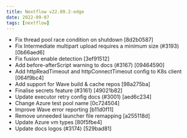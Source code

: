 ```yaml
---
title: Nextflow v22.09.2-edge
date: 2022-09-07
tags: [nextflow]
---
```


- Fix thread pool race condition on shutdown [8d2b0587]
- Fix Intermediate multipart upload requires a minimum size (#3193) [0b66aed6] <Jorge Aguilera>
- Fix fusion enable detection [3ef91512]
- Add before-afterScript warning to docs (#3167) [09464590] <Kibubu>
- Add httpReadTimeout and httpConnectTimeout config to K8s client [064f9bc4]
- Add support for Wave build & cache repos [98a275ba]
- Finalise secrets feature (#3161) [49021b82]
- Update executor retry config docs (#3001) [aed6c234]
- Change Azure test pool name [0c724504]
- Improve Wave error reporting [b11d0f11]
- Remove unneeded launcher file remapping [a255118d] <Paolo Di Tommaso>
- Update Azure vm types [80f5fbe4]
- Update docs logos (#3174) [529bad81] <Phil Ewels>

